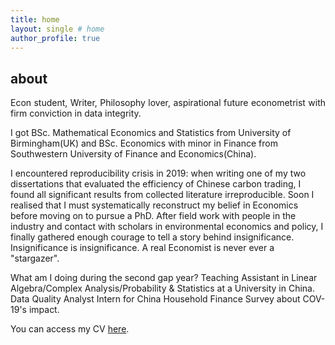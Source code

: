 ```yaml
---
title: home
layout: single # home
author_profile: true
---
```


## about

<p align="justify"> Econ student, Writer, Philosophy lover, aspirational future econometrist with firm conviction in data integrity. </p>

<!--
<p> My primary research interests lie in microeconomic theory, information economics, and machine learning. 
I am interested in both pure theory and applied questions, employing techniques from economics, mathematics and machine learning. </p>
-->
<p> I got BSc. Mathematical Economics and Statistics from  University of Birmingham(UK) and BSc. Economics with minor in Finance from Southwestern University of Finance and Economics(China).  </p>

<p> I encountered reproducibility crisis in 2019: when writing one of my two dissertations that evaluated the efficiency of Chinese carbon trading, I found all significant results from collected literature irreproducible. Soon I realised that I must systematically reconstruct my belief in Economics before moving on to pursue a PhD. After field work with people in the industry and contact with scholars in environmental economics and policy, I finally gathered enough courage to tell a story behind insignificance. Insignificance is insignificance. A real Economist is never ever a "stargazer". </p>

<p> What am I doing during the second gap year?
  Teaching Assistant in Linear Algebra/Complex Analysis/Probability & Statistics at a University in China. 
  Data Quality Analyst Intern for China Household Finance Survey about COV-19's impact. </p>


<!--
<p> You can access my CV <a href="" target="_blank">here</a>. </p>
-->

<p> You can access my CV <a href="" target="_blank">here</a>. </p>
